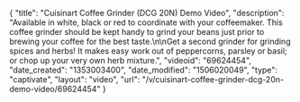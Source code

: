 {
    "title": "Cuisinart Coffee Grinder (DCG 20N) Demo Video",
    "description": "Available in white, black or red to coordinate with your coffeemaker. This coffee grinder should be kept handy to grind your beans just prior to brewing your coffee for the best taste.\n\nGet a second grinder for grinding spices and herbs! It makes easy work out of peppercorns, parsley or basil; or chop up your very own herb mixture.",
    "videoid": "69624454",
    "date_created": "1353003400",
    "date_modified": "1506020049",
    "type": "captivate",
    "layout": "video",
    "url": "\/v\/cuisinart-coffee-grinder-dcg-20n-demo-video\/69624454"
}